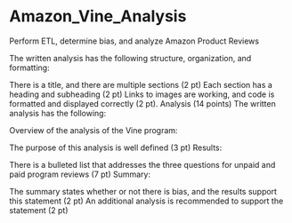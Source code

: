 # Amazon_Vine_Analysis





Perform ETL, determine bias, and analyze  Amazon Product Reviews

The written analysis has the following structure, organization, and formatting:

There is a title, and there are multiple sections (2 pt)
Each section has a heading and subheading (2 pt)
Links to images are working, and code is formatted and displayed correctly (2 pt).
Analysis (14 points)
The written analysis has the following:

Overview of the analysis of the Vine program:

The purpose of this analysis is well defined (3 pt)
Results:

There is a bulleted list that addresses the three questions for unpaid and paid program reviews (7 pt)
Summary:

The summary states whether or not there is bias, and the results support this statement (2 pt)
An additional analysis is recommended to support the statement (2 pt)
